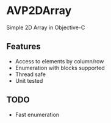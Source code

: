 # AVP2DArray

Simple 2D Array in Objective-C

## Features

- Access to elements by column/row
- Enumeration with blocks supported
- Thread safe
- Unit tested
 
## TODO

- Fast enumeration

